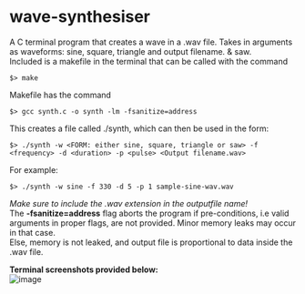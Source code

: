 # wave-synthesiser
A C terminal program that creates a wave in a .wav file. Takes in arguments as waveforms: sine, square, triangle and output filename. &amp; saw. <br>
Included is a makefile in the terminal that can be called with the command
```
$> make
```
Makefile has the command 
```
$> gcc synth.c -o synth -lm -fsanitize=address
```
This creates a file called ./synth, which can then be used in the form:
```
$> ./synth -w <FORM: either sine, square, triangle or saw> -f <frequency> -d <duration> -p <pulse> <Output filename.wav>
 ```
For example:
```
$> ./synth -w sine -f 330 -d 5 -p 1 sample-sine-wav.wav 
```
_Make sure to include the .wav extension in the outputfile name!_<br>
The <b>-fsanitize=address</b> flag aborts the program if pre-conditions, i.e valid arguments in proper flags, are not provided. Minor memory leaks may occur in that case.<br>
Else, memory is not leaked, and output file is proportional to data inside the .wav file.

<b>Terminal screenshots provided below:</b>
<br>
![image](https://user-images.githubusercontent.com/95371800/167761504-c38e0abf-6d05-4135-85f6-c25b04d5676b.png)

